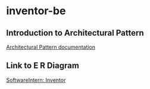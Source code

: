 # inventor-be

## Introduction to Architectural Pattern
[Architectural Pattern documentation](https://github.com/cypherkrescent/inventor-be/wiki/Architectural-Patterns-(David))
## Link to E R Diagram
[SoftwareIntern: Inventor](https://online.visual-paradigm.com/share.jsp?id=323232313032392d35#diagram:workspace=jllhkccg&proj=0&id=5)